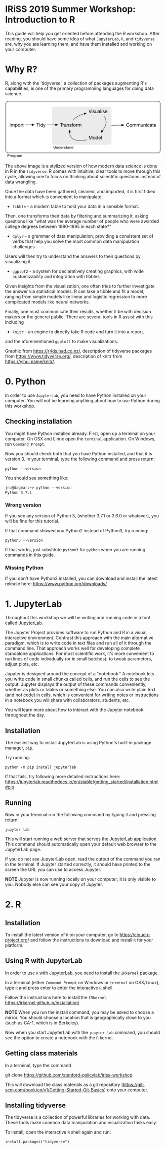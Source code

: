 IRiSS 2019 Summer Workshop: Introduction to R
===

This guide will help you get oriented before attending the R workshop.
After reading, you should have some idea of what `JupyterLab`, `R`, and `tidyverse` are, why you are learning them, and have them installed and working on your computer.

# Why R?

R, along with the 'tidyverse', a collection of packages augmenting R's capabilities, is one of the primary programming languages for doing data science. 

![Data Cycle, Import to Tidy to transform to visualize to model to communicate](https://raw.githubusercontent.com/stanford-policylab/iriss-workshop/master/R/img/data_cycle.png)

The above image is a stylized version of how modern data science is done in R in the `tidyverse`.  R comes with intuitive, clear tools to move through this cycle, allowing one to focus on thinking about scientific questions instead of data wrangling.

Once the data have been gathered, cleaned, and imported, it is first tidied into a format which is convenient to manipulate:

 * `tibble` - a modern table to hold your data in a sensible format.
 
Then, one transforms their data by filtering and summarizing it, asking questions like "what was the average number of people who were awarded college degrees between 1990-1995 in each state?"
 
 * `dplyr` - a grammar of data manipulation, providing a consistent set of verbs that help you solve the most common data manipulation challenges
 
Users will then try to understand the answers to their questions by visualizing it.

 * `ggplot2` - a system for declaratively creating graphics, with wide customizability and integration with tibbles.
 
Given insights from the visualization, one often tries to further investigate the answer via statistical models. R can take a tibble and fit a model, ranging from simple models like linear and logistic regression to more complicated models like neural networks.  

Finally, one must communicate their results, whether it be with decision makers or the general public. There are several tools in R assist with this including

 * `knitr` - an engine to directly take R code and turn it into a report.

and the aforementioned `ggplot2` to make visualizations.
 
Graphic from https://r4ds.had.co.nz/, description of tidyverse packages from https://www.tidyverse.org/, description of knitr from https://yihui.name/knitr/.

# 0. Python

In order to use `JupyterLab`, you need to have Python installed on your computer.
You will not be learning anything about how to use Python during this workshop.

## Checking installation

You might have Python installed already.
First, open up a terminal on your computer.
On OSX and Linux open the `terminal` application.
On Windows, run `Command Prompt`.

Now you should check both that you have Python installed, and that it is
version 3. In your terminal, type the following command and press return:

```
python --version
```

You should see something like:

```
jnu@dagmar:~> python --version
Python 3.7.1
```

### Wrong version

If you see any version of Python 3, (whether 3.7.1 or 3.6.0 or whatever), you
will be fine for this tutorial.

If that command showed you Python2 instead of Python3, try running:

```
python3 --version
```

If that works, just substitute `python3` for `python` when you are running
commands in this guide.

### Missing Python

If you don't have Python3 installed, you can download and install the latest release here:
https://www.python.org/downloads/

# 1. JupyterLab

Throughout this workshop we will be writing and running code in a tool called
[JupyterLab](https://jupyterlab.readthedocs.io/en/stable/index.html).

The Jupyter Project provides software to run Python and R in a visual, interactive environment.
Contrast this approach with the main alternative paradigm, which is to write code in text files and run all of it through the command line.
That approach works well for developing complete standalone applications.
For most scientific work, it's more convenient to run lines of code individually (or in small batches); to tweak parameters, adjust plots, etc.

Jupyter is designed around the concept of a "notebook."
A notebook lets you write code in small chunks called cells, and run the cells to see the output.
Jupyter displays the output of these commands conveniently, whether as plots or tables or something else.
You can also write plain text (and not code) in cells, which is convenient for writing notes or instructions in a notebook you will share with collaborators, students, etc.

You will learn more about how to interact with the Jupyter notebook throughout the day.

## Installation

The easiest way to install JupyterLab is using Python's built-in package
manager, `pip`.

Try running:

```
python -m pip install jupyterlab
```

If that fails, try following more detailed instructions here:
https://jupyterlab.readthedocs.io/en/stable/getting_started/installation.html#pip

## Running

Now in your terminal run the following command by typing it and pressing return:

```
jupyter lab
```

This will start running a web server that serves the JupyterLab application.
This command should automatically open your default web browser to the JupyterLab page.

If you do not see JupyterLab open, read the output of the command you ran in the terminal.
If Jupyter started correctly, it should have printed to the screen the URL you can use to access Jupyter.

**NOTE** Jupyter is now running locally on your computer; it is only visible to you. Nobody else can see your copy of Jupyter.

# 2. R

## Installation

To install the latest version of `R` on your computer, go to https://cloud.r-project.org/ and follow the instructions to download and install `R` for your platform.

## Using R with JupyterLab

In order to use `R` with JupyterLab, you need to install the `IRkernel` package.

In a terminal (either `Command Prompt` on Windows or `terminal` on OSX/Linux), type `R` and press enter to enter the interactive `R` shell.

Follow the instructions here to install the `IRkernel`: https://irkernel.github.io/installation/

**NOTE** When you run the install command, you may be asked to choose a mirror. You should choose a location that is geographically close to you (such as CA-1, which is in Berkeley).

Now when you start JupyterLab with the `jupyter lab` command, you should see the option to create a notebook with the `R` kernel.

## Getting class materials

In a terminal, type the command

git clone https://github.com/stanford-policylab/iriss-workshop

This will download the class materials as a git repository (https://git-scm.com/book/en/v1/Getting-Started-Git-Basics) onto your computer.

## Installing tidyverse

The tidyverse is a collection of powerful libraries for working with data.
These tools make common data manipulation and visualization tasks easy.

To install, open the interactive `R` shell again and run:

```
install.packages("tidyverse")
```
